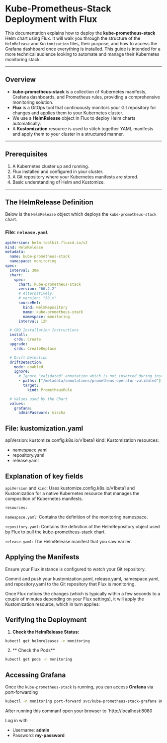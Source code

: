 # Kube-Prometheus-Stack Deployment with Flux

This documentation explains how to deploy the **kube-prometheus-stack** Helm chart using Flux. It will walk you through the structure of the `HelmRelease` and `Kustomization` files, their purpose, and how to access the Grafana dashboard once everything is installed. This guide is intended for a more technical audience looking to automate and manage their Kubernetes monitoring stack.

---

## Overview

- **kube-prometheus-stack** is a collection of Kubernetes manifests, Grafana dashboards, and Prometheus rules, providing a comprehensive monitoring solution.
- **Flux** is a GitOps tool that continuously monitors your Git repository for changes and applies them to your Kubernetes cluster.
- We use a **HelmRelease** object in Flux to deploy Helm charts automatically.
- A **Kustomization** resource is used to stitch together YAML manifests and apply them to your cluster in a structured manner.

---

## Prerequisites

1. A Kubernetes cluster up and running.
2. Flux installed and configured in your cluster.
3. A Git repository where your Kubernetes manifests are stored.
4. Basic understanding of Helm and Kustomize.

---

## The HelmRelease Definition

Below is the `HelmRelease` object which deploys the `kube-prometheus-stack` chart.

### File: `release.yaml`

```yaml
apiVersion: helm.toolkit.fluxcd.io/v2
kind: HelmRelease
metadata:
  name: kube-prometheus-stack
  namespace: monitoring
spec:
  interval: 30m
  chart:
    spec:
      chart: kube-prometheus-stack
      version: "66.2.2"
      # Alternatively:
      # version: "58.x"
      sourceRef:
        kind: HelmRepository
        name: kube-prometheus-stack
        namespace: monitoring
      interval: 12h

  # CRD Installation Instructions
  install:
    crds: Create
  upgrade:
    crds: CreateReplace

  # Drift Detection
  driftDetection:
    mode: enabled
    ignore:
      # Ignore "validated" annotation which is not inserted during install
      - paths: ["/metadata/annotations/prometheus-operator-validated"]
        target:
          kind: PrometheusRule

  # Values used by the Chart
  values:
    grafana:
      adminPassword: mischa
```

## File: kustomization.yaml

apiVersion: kustomize.config.k8s.io/v1beta1
kind: Kustomization
resources:

- namespace.yaml
- repository.yaml
- release.yaml

## Explanation of key fields

`apiVersion` and `kind`: Uses kustomize.config.k8s.io/v1beta1 and Kustomization for a native Kubernetes resource that manages the composition of Kubernetes manifests.

`resources:`

`namespace.yaml`: Contains the definition of the monitoring namespace.

`repository.yaml`: Contains the definition of the HelmRepository object used by Flux to pull the kube-prometheus-stack chart.

`release.yaml`: The HelmRelease manifest that you saw earlier.

## Applying the Manifests

Ensure your Flux instance is configured to watch your Git repository.

Commit and push your kustomization.yaml, release.yaml, namespace.yaml, and repository.yaml to the Git repository that Flux is monitoring.

Once Flux notices the changes (which is typically within a few seconds to a couple of minutes depending on your Flux settings), it will apply the Kustomization resource, which in turn applies:

## Verifying the Deployment

1. **Check the HelmRelease Status:**

```bash
kubectl get helmreleases -n monitoring
```

2. ** Check the Pods**

```bash
kubectl get pods -n monitoring
```

## Accessing Grafana

Once the `kube-prometheus-stack` is running, you can access **Grafana** via port-forwarding

```bash
kubectl -n monitoring port-forward svc/kube-prometheus-stack-grafana 8080:80
```

After running this commanf open your browser to `http://localhost:8080

Log in with

- Username: **admin**
- Password: **my-password**
